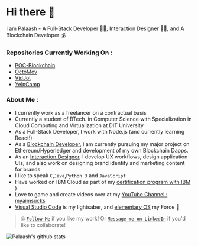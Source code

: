 # Hi there 👋

I am Palaash - A Full-Stack Developer 👨‍💻, Interaction Designer 👨‍🎨, and A Blockchain Developer 💰

### Repositories Currently Working On :  
- [POC-Blockchain](https://netizener.github.io/POC-Blockchain/)
- [OctoMov](https://netizener.github.io/OctoMov/)
- [VidJot](https://netizener.github.io/VidJot/)
- [YelpCamp](https://netizener.github.io/YelpCamp/)

### About Me :   
- I currently work as a freelancer on a contractual basis
- Currently a student of BTech. in Computer Science with Specialization in Cloud Computing and Virtualization at DIT University
- As a Full-Stack Developer, I work with Node.js (and currently learning React!)
- As a [Blockchain Developer](https://github.com/netizener/POC-Blockchain), I am currently pursuing my major project on Ethereum/Hyperledger and development of my own Blockchain Dapps.
- As an [Interaction Designer](https://www.behance.net/PalaashA), I develop UX workflows, design application UIs, and also work on designing brand identity and marketing content for brands
- I like to speak `C`,`Java`,`Python 3` and `JavaScript` 
- Have worked on IBM Cloud as part of my [certification program with IBM](https://www.youracclaim.com/badges/f23fa0ba-7bb9-4069-88c7-d2b16f143bd4/linked_in_profile) )
- Love to game and create videos over at my [YouTube Channel : myaimsucks](https://www.youtube.com/channel/UC37otLVs7Jlq5uL7t1czuvA)
- [Visual Studio Code](https://code.visualstudio.com/) is my lightsaber, and [elementary OS](https://elementary.io/) my Force 🤺
> 🤓 [`Follow Me`](https://github.com/netizener) if you like my work! Or [`Message me on LinkedIn`](https://www.linkedin.com/in/palaasha/) if you'd like to collaborate!

![Palaash's github stats](https://github-readme-stats.vercel.app/api?username=netizener&show_icons=true&theme=gruvbox)


<a href="https://sourcerer.io/netizener"><img src="https://img.shields.io/badge/JavaScript-112%20commits-green.svg" alt=""></a>
<a href="https://sourcerer.io/netizener"><img src="https://img.shields.io/badge/Java-42%20commits-red.svg" alt=""></a>
<a href="https://sourcerer.io/netizener"><img src="https://img.shields.io/badge/C-34%20commits-purple.svg" alt=""></a>
<a href="https://sourcerer.io/netizener"><img src="https://img.shields.io/badge/C++-38%20commits-blue.svg" alt=""></a>
<a href="https://sourcerer.io/netizener"><img src="https://img.shields.io/badge/Python-36%20commits-yellow.svg" alt=""></a>
<a href="https://sourcerer.io/netizener"><img src="https://img.shields.io/badge/Solidity-15%20commits-black.svg" alt=""></a>

